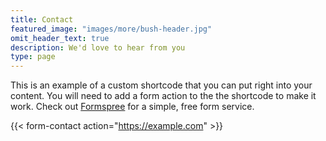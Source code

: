 ```yaml
---
title: Contact
featured_image: "images/more/bush-header.jpg"
omit_header_text: true
description: We'd love to hear from you
type: page
---
```



This is an example of a custom shortcode that you can put right into your content. You will need to add a form action to the the shortcode to make it work. Check out [Formspree](https://formspree.io/) for a simple, free form service. 

{{< form-contact action="https://example.com"  >}}
